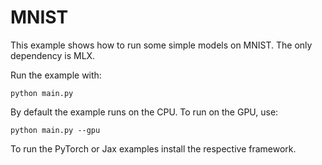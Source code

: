 # MNIST

This example shows how to run some simple models on MNIST. The only
dependency is MLX. 

Run the example with:

```
python main.py
```

By default the example runs on the CPU. To run on the GPU, use: 

```
python main.py --gpu
```

To run the PyTorch or Jax examples install the respective framework.

